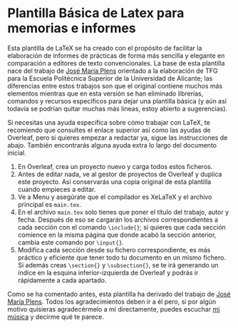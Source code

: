 # Plantilla Básica de Latex para memorias e informes

Esta plantilla de LaTeX se ha creado con el propósito de facilitar la elaboración de informes de prácticas de forma más sencilla y elegante en comparación a editores de texto convencionales. La base de esta plantilla nace del trabajo de [José María Plens](https://github.com/jmrplens/TFG-TFM_EPS) orientado a la elaboración de TFG para la Escuela Politécnica Superior de la Universidad de Alicante; las diferencias entre estos trabajos son que el original contiene muchos más elementos mientras que en esta versión se han eliminado librerías, comandos y recursos específicos para dejar una plantilla básica (y aún así todavía se podrían quitar muchas más lineas, estoy abierto a sugerencias).

Si necesitas una ayuda específica sobre cómo trabajar con LaTeX, te recomiendo que consultes el enlace superior así como las ayudas de Overleaf, pero si quieres empezar a redactar ya, sigue las instrucciones de abajo. También encontrarás alguna ayuda extra lo largo del documento inicial.

1. En Overleaf, crea un proyecto nuevo y carga todos estos ficheros.
2. Antes de editar nada, ve al gestor de proyectos de Overleaf y duplica este proyecto. Así conservarás una copia original de esta plantilla cuando empieces a editar.
3. Ve a Menu y asegúrate que el compilador es XeLaTeX y el archivo principal es `main.tex`.
4.  En el archivo `main.tex` solo tienes que poner el título del trabajo, autor y fecha. Después de eso se cargarán los archivos correspondientes a cada sección con el comando `\include{}`; si quieres que cada sección comience en la misma página que donde acabó la sección anterior, cambia este comando por `\input{}`.
5. Modifica cada sección desde su fichero correspondiente, es más práctico y eficiente que tener todo tu documento en un mismo fichero. Si además creas `\section{}` y `\subsection{}`, se te irá generando un índice en la esquina inferior-izquierda de Overleaf y podrás ir rápidamente a cada apartado.

Como se ha comentado antes, esta plantilla ha derivado del trabajo de [José María Plens](https://github.com/jmrplens/TFG-TFM_EPS). Todos los agradecimientos deben ir a él pero, si por algún motivo quisieras agradecérmelo a mí directamente, puedes escuchar [mi música](https://linktr.ee/westy_music) y decirme qué te parece.
